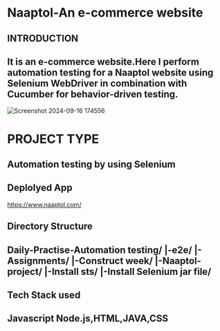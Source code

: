 # Naaptol-An e-commerce website
## INTRODUCTION
## It is an e-commerce website.Here I perform automation testing for a Naaptol website  using Selenium WebDriver in combination with Cucumber for behavior-driven testing.
![Screenshot 2024-09-16 174556](https://github.com/user-attachments/assets/89d067ad-b315-40db-982f-57c924eb382f)

# PROJECT TYPE
## Automation testing by using Selenium
## Deplolyed App
https://www.naaptol.com/
## Directory Structure
## Daily-Practise-Automation testing/ |-e2e/ |-Assignments/ |-Construct week/ |-Naaptol-project/ |-Install sts/ |-Install Selenium jar file/
## Tech Stack used
## Javascript Node.js,HTML,JAVA,CSS



